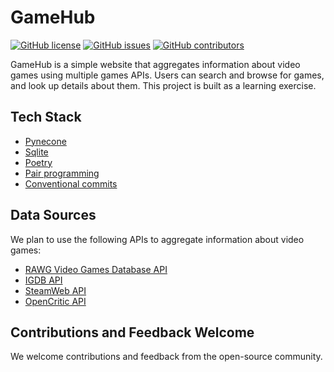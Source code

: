 # GameHub

[![GitHub license](https://img.shields.io/badge/license-MIT-blue.svg)](https://github.com/NeroBoyka/gamehub/blob/main/LICENSE)
[![GitHub issues](https://img.shields.io/github/issues/NeroBoyka/GameHub.svg?style=flat&logo=github&colorB=deeppink&label=Issues)](https://github.com/your-username/GameHub/issues)
[![GitHub contributors](https://img.shields.io/github/contributors/NeroBoyka/GameHub.svg?style=flat&logo=github&colorB=deeppink&label=Contributors)](https://github.com/your-username/GameHub/graphs/contributors)

GameHub is a simple website that aggregates information about video games using multiple games APIs. 
Users can search and browse for games, and look up details about them. This project is built as a learning exercise.

## Tech Stack
- [Pynecone](https://github.com/pynecone-io/pynecone)
- [Sqlite](https://www.sqlite.org/index.html)
- [Poetry](https://python-poetry.org/)
- [Pair programming](https://martinfowler.com/articles/on-pair-programming.html)
- [Conventional commits](https://www.conventionalcommits.org/en/v1.0.0/)

## Data Sources
We plan to use the following APIs to aggregate information about video games:

- [RAWG Video Games Database API](https://rapidapi.com/accujazz/api/rawg-video-games-database)
- [IGDB API](https://rapidapi.com/stefan.skliarov/api/GameDatabase)
- [SteamWeb API](https://rapidapi.com/search/steam)
- [OpenCritic API](https://rapidapi.com/opencritic-opencritic-default/api/opencritic-api)

## Contributions and Feedback Welcome
We welcome contributions and feedback from the open-source community.
